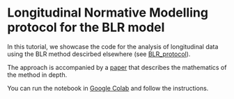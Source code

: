 # Longitudinal Normative Modelling protocol for the BLR model
In this tutorial, we showcase the code for the analysis of longitudinal data using the BLR method descirbed elsewhere (see [BLR_protocol](https://github.com/bbuckova/PCNtoolkit-demo/tree/main/tutorials/BLR_protocol)).

The approach is accompanied by a [paper](https://www.biorxiv.org/content/10.1101/2023.06.09.544217v1) that describes the mathematics of the method in depth.  

You can run the  notebook in [Google Colab](https://github.com/predictive-clinical-neuroscience/PCNtoolkit-demo/blob/main/tutorials/Long_NM/Long_NM_protocol.ipynb) and follow the instructions.


